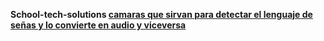 **School-tech-solutions
<ins> camaras que sirvan para detectar el lenguaje de señas y lo convierte en audio y viceversa**
